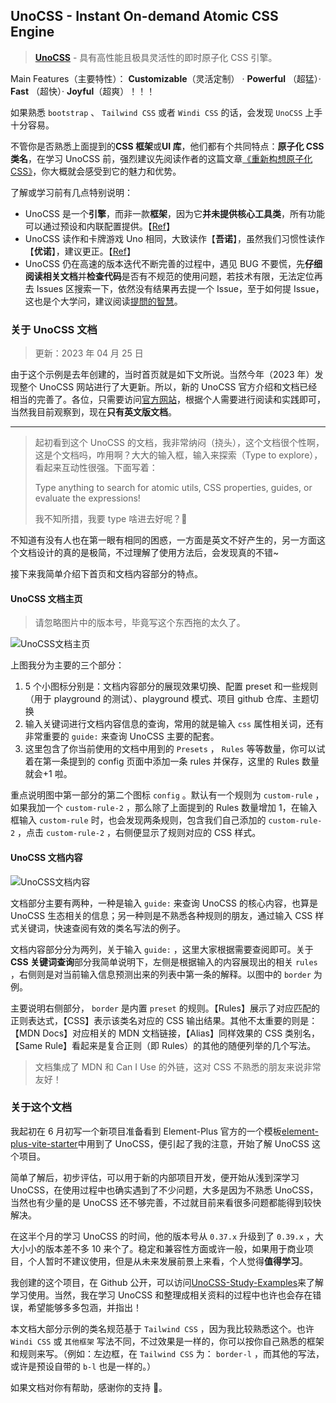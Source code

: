 ## UnoCSS - Instant On-demand Atomic CSS Engine

> [**UnoCSS**](https://github.com/unocss/unocss) - 具有高性能且极具灵活性的即时原子化 CSS 引擎。

Main Features（主要特性）： **Customizable**（灵活定制） · **Powerful** （超猛）· **Fast** （超快）· **Joyful**（超爽）！！！

如果熟悉 `bootstrap` 、 `Tailwind CSS` 或者 `Windi CSS` 的话，会发现 `UnoCSS` 上手十分容易。

不管你是否熟悉上面提到的**CSS 框架**或**UI 库**，他们都有个共同特点：**原子化 CSS 类名**，在学习 UnoCSS 前，强烈建议先阅读作者的这篇文章[《重新构想原子化 CSS》](https://antfu.me/posts/reimagine-atomic-css-zh)，你大概就会感受到它的魅力和优势。

了解或学习前有几点特别说明：

- UnoCSS 是一个**引擎**，而非一款**框架**，因为它**并未提供核心工具类**，所有功能可以通过预设和内联配置提供。【[Ref](https://antfu.me/posts/reimagine-atomic-css-zh#%E5%90%91%E4%BD%A0%E4%BB%8B%E7%BB%8D-unocss)】
- UnoCSS 读作和卡牌游戏 Uno 相同，大致读作【**吾诺**】，虽然我们习惯性读作【**优诺**】，建议更正。【[Ref](https://discord.com/channels/937808017016119440/937811334907723806/981899159546236978)】
- UnoCSS 仍在高速的版本迭代不断完善的过程中，遇见 BUG 不要慌，先**仔细阅读相关文档**并**检查代码**是否有不规范的使用问题，若技术有限，无法定位再去 Issues 区搜索一下，依然没有结果再去提一个 Issue，至于如何提 Issue，这也是个大学问，建议阅读[提問的智慧](https://github.com/ryanhanwu/How-To-Ask-Questions-The-Smart-Way)。

### 关于 UnoCSS 文档

> 更新：2023 年 04 月 25 日

由于这个示例是去年创建的，当时首页就是如下文所说。当然今年（2023 年）发现整个 UnoCSS 网站进行了大更新。所以，新的 UnoCSS 官方介绍和文档已经相当的完善了。各位，只需要访问[官方网站](https://unocss.dev/)，根据个人需要进行阅读和实践即可，当然我目前观察到，现在**只有英文版文档**。

---

> 起初看到这个 UnoCSS 的文档，我非常纳闷（挠头），这个文档很个性啊，这是个文档吗，咋用啊？大大的输入框，输入来探索（Type to explore），看起来互动性很强。下面写着：
>
> Type anything to search for atomic utils, CSS properties, guides, or evaluate the expressions!
>
> 我不知所措，我要 type 啥进去好呢？🤨

不知道有没有人也在第一眼有相同的困惑，一方面是英文不好产生的，另一方面这个文档设计的真的是极简，不过理解了使用方法后，会发现真的不错~

接下来我简单介绍下首页和文档内容部分的特点。

#### UnoCSS 文档主页

> 请忽略图片中的版本号，毕竟写这个东西拖的太久了。

![UnoCSS文档主页](/images/UnoCSS_Index.png)

上图我分为主要的三个部分：

1. 5 个小图标分别是：文档内容部分的展现效果切换、配置 preset 和一些规则（用于 playground 的测试）、playground 模式、项目 github 仓库、主题切换
2. 输入关键词进行文档内容信息的查询，常用的就是输入 `css` 属性相关词，还有非常重要的 `guide:` 来查询 UnoCSS 主要的配套。
3. 这里包含了你当前使用的文档中用到的 `Presets` ， `Rules` 等等数量，你可以试着在第一条提到的 config 页面中添加一条 rules 并保存，这里的 Rules 数量就会+1 啦。

重点说明图中第一部分的第二个图标 `config` 。默认有一个规则为 `custom-rule` ，如果我加一个 `custom-rule-2` ，那么除了上面提到的 Rules 数量增加 1，在输入框输入 `custom-rule` 时，也会发现两条规则，包含我们自己添加的 `custom-rule-2` ，点击 `custom-rule-2` ，右侧便显示了规则对应的 CSS 样式。

#### UnoCSS 文档内容

![UnoCSS文档内容](/images/UnoCSS_Docs.png)

文档部分主要有两种，一种是输入 `guide:` 来查询 UnoCSS 的核心内容，也算是 UnoCSS 生态相关的信息；另一种则是不熟悉各种规则的朋友，通过输入 CSS 样式关键词，快速查阅有效的类名写法的例子。

文档内容部分分为两列，关于输入 `guide:` ，这里大家根据需要查阅即可。关于**CSS 关键词查询**部分我简单说明下，左侧是根据输入的内容展现出的相关 `rules` ，右侧则是对当前输入信息预测出来的列表中第一条的解释。以图中的 `border` 为例。

主要说明右侧部分， `border` 是内置 `preset` 的规则。【Rules】展示了对应匹配的正则表达式，【CSS】表示该类名对应的 CSS 输出结果。其他不太重要的则是：【MDN Docs】对应相关的 MDN 文档链接，【Alias】同样效果的 CSS 类别名，【Same Rule】看起来是复合正则（即 Rules）的其他的随便列举的几个写法。

> 文档集成了 MDN 和 Can I Use 的外链，这对 CSS 不熟悉的朋友来说非常友好！

### 关于这个文档

我起初在 6 月初写一个新项目准备看到 Element-Plus 官方的一个模板[element-plus-vite-starter](https://github.com/element-plus/element-plus-vite-starter)中用到了 UnoCSS，便引起了我的注意，开始了解 UnoCSS 这个项目。

简单了解后，初步评估，可以用于新的内部项目开发，便开始从浅到深学习 UnoCSS，在使用过程中也确实遇到了不少问题，大多是因为不熟悉 UnoCSS，当然也有少量的是 UnoCSS 还不够完善，不过就目前来看很多问题都能得到较快解决。

在这半个月的学习 UnoCSS 的时间，他的版本号从 `0.37.x` 升级到了 `0.39.x` ，大大小小的版本差不多 10 来个了。稳定和兼容性方面或许一般，如果用于商业项目，个人暂时不建议使用，但是从未来发展前景上来看，个人觉得**值得学习**。

我创建的这个项目，在 Github 公开，可以访问[UnoCSS-Study-Examples](https://github.com/whidy/UnoCSS-Study-Examples)来了解学习使用。当然，我在学习 UnoCSS 和整理成相关资料的过程中也许也会存在错误，希望能够多多包涵，并指出！

本文档大部分示例的类名规范基于 `Tailwind CSS` ，因为我比较熟悉这个。也许 `Windi CSS` 或 `其他框架` 写法不同，不过效果是一样的，你可以按你自己熟悉的框架和规则来写。（例如：左边框，在 `Tailwind CSS` 为： `border-l` ，而其他的写法，或许是预设自带的 `b-l` 也是一样的。）

如果文档对你有帮助，感谢你的支持 🥰。
